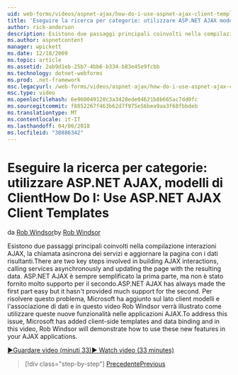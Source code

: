```yaml
---
uid: web-forms/videos/aspnet-ajax/how-do-i-use-aspnet-ajax-client-templates
title: 'Eseguire la ricerca per categorie: utilizzare ASP.NET AJAX modelli Client | Documenti Microsoft'
author: rick-anderson
description: Esistono due passaggi principali coinvolti nella compilazione interazioni AJAX, la chiamata asincrona dei servizi e aggiornare la pagina con i dati risultanti. H di ASP.NET AJAX...
ms.author: aspnetcontent
manager: wpickett
ms.date: 12/18/2009
ms.topic: article
ms.assetid: 2ab9d1eb-25b7-4bb6-b334-b83e45e9fcbb
ms.technology: dotnet-webforms
ms.prod: .net-framework
msc.legacyurl: /web-forms/videos/aspnet-ajax/how-do-i-use-aspnet-ajax-client-templates
msc.type: video
ms.openlocfilehash: 6e960049128c3a3428ede04621b8b665ac7dd0fc
ms.sourcegitcommit: f8852267f463b62d7f975e56bea9aa3f68fbbdeb
ms.translationtype: MT
ms.contentlocale: it-IT
ms.lasthandoff: 04/06/2018
ms.locfileid: "30886342"
---
```

<a name="how-do-i-use-aspnet-ajax-client-templates"></a><span data-ttu-id="273bc-104">Eseguire la ricerca per categorie: utilizzare ASP.NET AJAX, modelli di Client</span><span class="sxs-lookup"><span data-stu-id="273bc-104">How Do I: Use ASP.NET AJAX Client Templates</span></span>
====================
<span data-ttu-id="273bc-105">da [Rob Windsor](https://twitter.com/robwindsor)</span><span class="sxs-lookup"><span data-stu-id="273bc-105">by [Rob Windsor](https://twitter.com/robwindsor)</span></span>

<span data-ttu-id="273bc-106">Esistono due passaggi principali coinvolti nella compilazione interazioni AJAX, la chiamata asincrona dei servizi e aggiornare la pagina con i dati risultanti.</span><span class="sxs-lookup"><span data-stu-id="273bc-106">There are two key steps involved in building AJAX interactions, calling services asynchronously and updating the page with the resulting data.</span></span> <span data-ttu-id="273bc-107">ASP.NET AJAX è sempre semplificato la prima parte, ma non è stato fornito molto supporto per il secondo.</span><span class="sxs-lookup"><span data-stu-id="273bc-107">ASP.NET AJAX has always made the first part easy but it hasn't provided much support for the second.</span></span> <span data-ttu-id="273bc-108">Per risolvere questo problema, Microsoft ha aggiunto sul lato client modelli e l'associazione di dati e in questo video Rob Windsor verrà illustrato come utilizzare queste nuove funzionalità nelle applicazioni AJAX.</span><span class="sxs-lookup"><span data-stu-id="273bc-108">To address this issue, Microsoft has added client-side templates and data binding and in this video, Rob Windsor will demonstrate how to use these new features in your AJAX applications.</span></span>

[<span data-ttu-id="273bc-109">&#9654;Guardare video (minuti 33)</span><span class="sxs-lookup"><span data-stu-id="273bc-109">&#9654; Watch video (33 minutes)</span></span>](https://channel9.msdn.com/Blogs/ASP-NET-Site-Videos/how-do-i-use-aspnet-ajax-client-templates)

> [!div class="step-by-step"]
> [<span data-ttu-id="273bc-110">Precedente</span><span class="sxs-lookup"><span data-stu-id="273bc-110">Previous</span></span>](how-do-i-customize-error-handling-for-the-aspnet-ajax-updatepanel.md)
